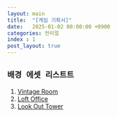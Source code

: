 ```yaml
---
layout: main  
title:  "[게임 기획서]"
date:   2025-01-02 00:00:00 +0900
categories: 언리얼
index : 1
post_layout: true
---
```


## `배경 에셋 리스트트`
<div class="row">
    <div class="col-6 col-12-xsmall">
    <ol>
      <li><a href="https://www.fab.com/ko/listings/881f6a80-ab70-4147-a513-55633fbd5f08">Vintage Room</a></li>
      <li><a href="https://www.fab.com/ko/listings/c06d2cad-0d69-4b0d-8f54-b670f7ab2b6c">Loft Office</a></li>
      <li><a href="https://www.fab.com/ko/listings/3340d712-649b-4788-bfc1-8137c1db4afa">Look Out Tower</a></li>
    </ol>
  </div>
</div>